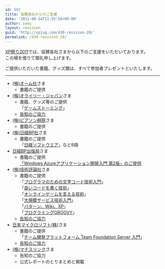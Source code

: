 ```yaml
---
id: 502
title: 協賛各社からのご支援
date: '2011-08-24T11:55:56+00:00'
author: semi
layout: revision
guid: 'http://xpjug.com/430-revision-20/'
permalink: /430-revision-20/
---
```


[XP祭り2011](http://xpjug.com/xpx/ "XP祭り2011")では、協賛各社さまから以下のご支援をいただいております。  
この場を借りて御礼申し上げます。

ご提供いただいた書籍、グッズ類は、すべて参加者プレゼントといたします。

---

- [(株)オーム社](http://www.ohmsha.co.jp/)さま 
    - 書籍のご提供
- [(株)オライリー・ジャパン](http://www.oreilly.co.jp/index.shtml)さま 
    - 書籍、グッズ等のご提供  
        「[ゲームストーミング](http://www.oreilly.co.jp/books/9784873115054/)」
    - [告知のご協力](http://www.oreilly.co.jp/editors/archives/2011/08/ann-xp-summer-event-2011.html)
- [(株)ピアソン桐原](http://www.pearsonkirihara.jp/)さま 
    - 書籍のご提供
- [(株)日経BP社](http://itpro.nikkeibp.co.jp/index.html)さま 
    - 書籍のご提供  
        「[日経ソフトウエア](http://itpro.nikkeibp.co.jp/NSW/index.html)」など6冊
- [日経BP出版局](http://ec.nikkeibp.co.jp/index.html)さま 
    - 書籍のご提供  
        [「Windows Azureアプリケーション開発入門 第2版」のご提供](http://xpjug.com/xpx_notice2/ "「Windows Azureアプリケーション開発入門 第2版」が書籍プレゼントに！")
- [(株)技術評論社](http://gihyo.jp/)さま 
    - 書籍のご提供  
        「[プログラマのための文字コード技術入門](http://www.amazon.co.jp/dp/477414164X/)」  
        「[良いコードを書く技術](http://www.amazon.co.jp/dp/4774145963/)」  
        「[オンラインゲームを支える技術](http://www.amazon.co.jp/dp/4774145807/)」  
        「[大規模サービス技術入門](http://www.amazon.co.jp/dp/4774143073/)」  
        「[パターン、Wiki、XP](http://www.amazon.co.jp/dp/4774138975/)」  
        「[プログラミングGROOVY](http://www.amazon.co.jp/dp/4774147273/)」
    - [告知のご協力](http://gihyo.jp/news/info/2011/08/1701)
- [日本マイクロソフト(株)](http://www.microsoft.com/japan/powerpro/developer/agile/default.mspx)さま 
    - 書籍のご提供  
        「[チーム開発プラットフォーム Team Foundation Server 入門](http://www.amazon.co.jp/dp/4774146080/)」
    - [告知のご協力](http://www.microsoft.com/japan/powerpro/developer/agile/community/xpjug.mspx)
- [(株)マナスリンク](http://www.manaslink.com/)さま 
    - 告知のご協力
    - 公式レポートのとりまとめと掲載